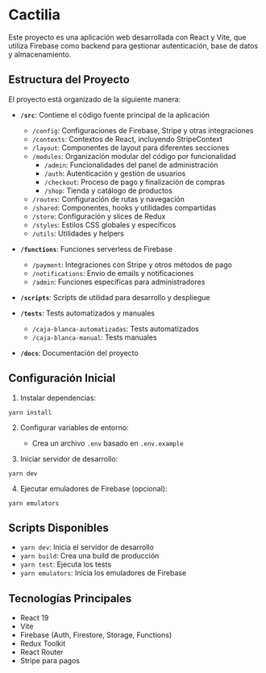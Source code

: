 # Cactilia

Este proyecto es una aplicación web desarrollada con React y Vite, que utiliza Firebase como backend para gestionar autenticación, base de datos y almacenamiento.

## Estructura del Proyecto

El proyecto está organizado de la siguiente manera:

- **`/src`**: Contiene el código fuente principal de la aplicación
  - `/config`: Configuraciones de Firebase, Stripe y otras integraciones
  - `/contexts`: Contextos de React, incluyendo StripeContext
  - `/layout`: Componentes de layout para diferentes secciones
  - `/modules`: Organización modular del código por funcionalidad
    - `/admin`: Funcionalidades del panel de administración
    - `/auth`: Autenticación y gestión de usuarios
    - `/checkout`: Proceso de pago y finalización de compras
    - `/shop`: Tienda y catálogo de productos
  - `/routes`: Configuración de rutas y navegación
  - `/shared`: Componentes, hooks y utilidades compartidas
  - `/store`: Configuración y slices de Redux
  - `/styles`: Estilos CSS globales y específicos
  - `/utils`: Utilidades y helpers

- **`/functions`**: Funciones serverless de Firebase
  - `/payment`: Integraciones con Stripe y otros métodos de pago
  - `/notifications`: Envío de emails y notificaciones
  - `/admin`: Funciones específicas para administradores

- **`/scripts`**: Scripts de utilidad para desarrollo y despliegue

- **`/tests`**: Tests automatizados y manuales
  - `/caja-blanca-automatizadas`: Tests automatizados
  - `/caja-blanca-manual`: Tests manuales

- **`/docs`**: Documentación del proyecto

## Configuración Inicial

1. Instalar dependencias:
```
yarn install
```

2. Configurar variables de entorno:
   - Crea un archivo `.env` basado en `.env.example`

3. Iniciar servidor de desarrollo:
```
yarn dev
```

4. Ejecutar emuladores de Firebase (opcional):
```
yarn emulators
```

## Scripts Disponibles

- `yarn dev`: Inicia el servidor de desarrollo
- `yarn build`: Crea una build de producción
- `yarn test`: Ejecuta los tests
- `yarn emulators`: Inicia los emuladores de Firebase

## Tecnologías Principales

- React 19
- Vite
- Firebase (Auth, Firestore, Storage, Functions)
- Redux Toolkit
- React Router
- Stripe para pagos
